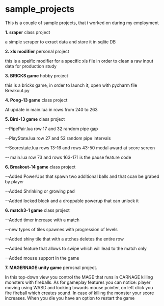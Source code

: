 # sample_projects
This is a couple of sample projects, that i worked on during my employment

**1. sraper** class project

a simple scraper to exract data and store it in sqlite DB

**2. xls modifier** personal project

this is a speific modifier for a specific xls file in order to clean a raw input data for production study

**3. BRICKS game** hobby project

this is a bricks game, in order to launch it, open with pycharm file Breakout.py

**4. Pong-13 game** class project

AI update in main.lua in rows from 240 to 263

**5. Bird-13 game** class project

--PipePair.lua row 17 and 32 random pipe gap

--PlayState.lua row 27 and 52 random pipe intervals


--Scorestate.lua rows 13-16 and rows 43-50 medal award at score screen

-- main.lua row 73 and rows 163-171 is the pause feature code

**6. Breakout-14 game** class project
 
--Added PowerUps that spawn two additional balls and that ccan be grabed by player

--Added Shrinking or growing pad

--Added locked block and a droppable powerup that can unlock it

**6. match3-1 game** class project

--Added timer increase with a match

--new types of tiles spawnes with progression of levels

--Added shiny tile that with a atches deletes the entire row

--Added feature that allows to swipe which will lead to the match only

--Added mouse support in the game

**7. MAGERNAGE unity game** perosnal project.

In this top-down view you control the MAGE that runs in CARNAGE killing monsters with fireballs. As for gameplay features you can notice: player moving using WASD and looking towards mouse pointer, on left click you fire fireball which creates sound. In case of killing the monster your score increases. When you die you have an option to restart the game
